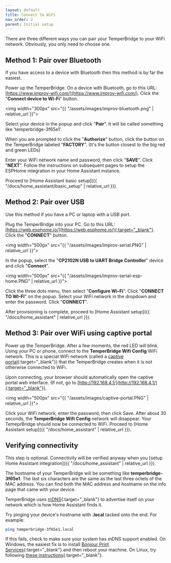 ```yaml
---
layout: default
title: Connect to WiFi
nav_order: 2
parent: Initial setup
---
```


There are three different ways you can pair your TemperBridge to your WiFi network. Obviously, you only need to choose one.

## Method 1: Pair over Bluetooth

If you have access to a device with Bluetooth then this method is by far the easiest.

Power up the TemperBridge. On a device with Bluetooth, go to this URL: [https://www.improv-wifi.com/](https://www.improv-wifi.com/). Click the "**Connect device to Wi-Fi**" button. 

<img width="300px" src="{{ "/assets/images/improv-bluetooth.png" | relative_url }}">

Select your device in the popup and click "**Pair**". It will be called something like 'temperbridge-3f65e1'.

When you are prompted to click the "**Authorize**" button, click the button on the TemperBridge labeled "**FACTORY**". (It's the button closest to the big red and green LEDs)

Enter your WiFi network name and password, then click "**SAVE**". Click "**NEXT**". Follow the instructions on subsequent pages to setup the ESPHome integration in your Home Assistant instance.

Proceed to [Home Assistant basic setup]({{ "/docs/home_assistant/basic_setup" | relative_url }}).

## Method 2: Pair over USB

Use this method if you have a PC or laptop with a USB port. 

Plug the TemperBridge into your PC. Go to this URL: [https://web.esphome.io/](https://web.esphome.io/){:target="_blank"}. Click the "**CONNECT**" button.

<img width="500px" src="{{ "/assets/images/improv-serial.PNG" | relative_url }}">

In the popup, select the "**CP2102N USB to UART Bridge Controller**" device and click "**Connect**".

<img width="500px" src="{{ "/assets/images/improv-serial-esp-home.PNG" | relative_url }}">

Click the three dots menu, then select "**Configure Wi-Fi**". Click "**CONNECT TO WI-FI**" on the popup. Select your WiFi network in the dropdown and enter the password. Click "**CONNECT**".

After provisioning is complete, proceed to [Home Assistant setup]({{ "/docs/home_assistant" | relative_url }}).

## Method 3: Pair over WiFi using captive portal

Power up the TemperBridge. After a few moments, the red LED will blink. Using your PC or phone, connect to the
**TemperBridge Wifi Config** WiFi network. This is a special WiFi network (called a [captive portal](https://esphome.io/components/captive_portal.html){:target="_blank"}) that the TemperBridge creates
when it is not otherwise connected to WiFi.

Upon connecting, your browser should automatically open the captive portal web interface. (If not, go to [http://192.168.4.1/](http://192.168.4.1/){:target="_blank"}).

<img width="500px" src="{{ "/assets/images/captive-portal.PNG" | relative_url }}">

Click your WiFi network, enter the password, then click Save. After about 30 seconds, the **TemperBridge Wifi Config** network will disappear.
Your TemeprBridge should now be connected to WiFi. Proceed to [Home Assistant setup]({{ "/docs/home_assistant" | relative_url }}).

## Verifying connectivity

This step is optional. Connectivity will be verified anyway when you [setup Home Assistant integration]({{ "/docs/home_assistant" | relative_url }}). 

The hostname of your TemperBridge will be something like **temperbridge-3f65e1**. The last six characters are the same as the last
three octets of the MAC address. You can find both the MAC address and hostname on the info page that came with your device.

TemperBridge uses [mDNS](https://en.wikipedia.org/wiki/Multicast_DNS){:target="_blank"} to advertise itself on your network which is how Home Assistant finds it.

Try pinging your device's hostname with **.local** tacked onto the end. For example:

```bash
ping temperbridge-3f65e1.local
```

If this fails, check to make sure your system has mDNS support enabled. On Windows, the easiest fix is to
install [Bonjour Print Services](https://support.apple.com/kb/DL999?locale=en_US){:target="_blank"} and then reboot your machine. On Linux, try following [these instructions](https://developer.ridgerun.com/wiki/index.php/How_to_use_mDNS_to_access_a_device_without_knowing_the_IP_address){:target="_blank"}.

